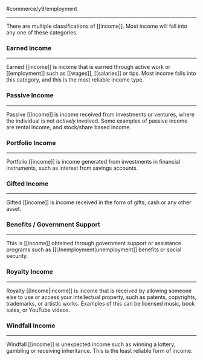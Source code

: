 #commerce/y9/employment 

---
There are multiple classifications of [[income]]. Most income will fall into any one of these categories.

### Earned Income
---
Earned [[income]] is income that is earned through active work or [[employment]] such as [[wages]], [[salaries]] or tips. Most income falls into this category, and this is the most reliable income type.


### Passive Income
---
Passive [[income]] is income received from investments or ventures, where the individual is not *actively* involved. Some examples of passive income are rental income, and stock/share based income.


### Portfolio Income
---
Portfolio [[income]] is income generated from investments in financial instruments, such as interest from savings accounts. 


### Gifted Income
---
Gifted [[income]] is income received in the form of gifts, cash or any other asset.


### Benefits / Government Support
---
This is [[income]] obtained through government support or assistance programs such as [[Unemployment|unemployment]] benefits or social security.

### Royalty Income
---
Royalty [[Income|income]] is income that is received by allowing someone else to use or access your intellectual property, such as patents, copyrights, trademarks, or artistic works. Examples of this can be licensed music, book sales, or YouTube videos.


### Windfall Income
---
Windfall [[income]] is unexpected income such as winning a lottery, gambling or receiving inheritance. This is the least reliable form of income.


